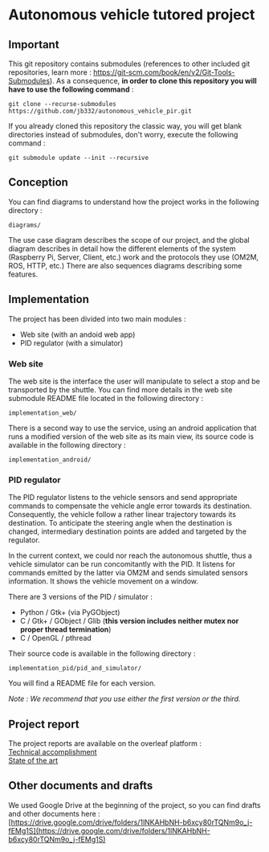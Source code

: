 # Autonomous vehicle tutored project

## Important

This git repository contains submodules (references to other included git repositories, learn more : https://git-scm.com/book/en/v2/Git-Tools-Submodules). As a consequence, **in order to clone this repository you will have to use the following command** :

    git clone --recurse-submodules https://github.com/jb332/autonomous_vehicle_pir.git

If you already cloned this repository the classic way, you will get blank directories instead of submodules, don't worry, execute the following command :

    git submodule update --init --recursive

## Conception
You can find diagrams to understand how the project works in the following directory :

    diagrams/

The use case diagram describes the scope of our project, and the global diagram describes in detail how the different elements of the system (Raspberry Pi, Server, Client, etc.) work and the protocols they use (OM2M, ROS, HTTP, etc.)
There are also sequences diagrams describing some features.

## Implementation

The project has been divided into two main modules :

 - Web site (with an andoid web app)
 - PID regulator (with a simulator)

### Web site

The web site is the interface the user will manipulate to select a stop and be transported by the shuttle. You can find more details in the web site submodule README file located in the following directory  :

    implementation_web/

There is a second way to use the service, using an android application that runs a modified version of the web site as its main view, its source code is available in the following directory :

    implementation_android/

### PID regulator

The PID regulator listens to the vehicle sensors and send appropriate commands to compensate the vehicle angle error towards its destination. Consequently, the vehicle follow a rather linear trajectory towards its destination. To anticipate the steering angle when the destination is changed, intermediary destination points are added and targeted by the regulator.

In the current context, we could nor reach the autonomous shuttle, thus a vehicle simulator can be run concomitantly with the PID. It listens for commands emitted by the latter via OM2M and sends simulated sensors information. It shows the vehicle movement on a window.

There are 3 versions of the PID / simulator :
 - Python / Gtk+ (via PyGObject)
 - C / Gtk+ / GObject / Glib (**this version includes neither mutex nor proper thread termination**)
 - C / OpenGL / pthread

Their source code is available in the following directory :

    implementation_pid/pid_and_simulator/

You will find a README file for each version.

*Note : We recommend that you use either the first version or the third.*

## Project report

The project reports are available on the overleaf platform :  
[Technical accomplishment](https://www.overleaf.com/project/5ea6e5b4416f0b00017643cc)  
[State of the art](https://www.overleaf.com/8927888864mqkshqjygyjf)  

## Other documents and drafts

We used Google Drive at the beginning of the project, so you can find drafts and other documents here :
[https://drive.google.com/drive/folders/1lNKAHbNH-b6xcy80rTQNm9o_j-fEMg1S](https://drive.google.com/drive/folders/1lNKAHbNH-b6xcy80rTQNm9o_j-fEMg1S)


